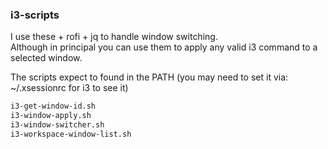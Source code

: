 ### i3-scripts

I use these + rofi + jq to handle window switching. \
Although in principal you can use them to 
apply any valid i3 command to a selected window.

The scripts expect to found in the PATH
(you may need to set it via: ~/.xsessionrc for i3 to see it)

```bash
i3-get-window-id.sh
i3-window-apply.sh
i3-window-switcher.sh
i3-workspace-window-list.sh
```

